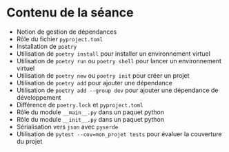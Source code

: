 # Contenu de la séance

- Notion de gestion de dépendances
- Rôle du fichier `pyproject.toml`
- Installation de `poetry`
- Utilisation de `poetry install` pour installer un environnement virtuel
- Utilisation de `poetry run` ou `poetry shell` pour lancer un environnement virtuel
- Utilisation de `poetry new` ou `poetry init` pour créer un projet
- Utilisation de `poetry add` pour ajouter une dépendance
- Utilisation de `poetry add --group dev` pour ajouter une dépendance de développement
- Différence de `poetry.lock` et `pyproject.toml`
- Rôle du module `__main__.py` dans un paquet python
- Rôle du module `__init__.py` dans un paquet python
- Sérialisation vers `json` avec `pyserde`
- Utilisation de `pytest --cov=mon_projet tests` pour évaluer la couverture du projet
